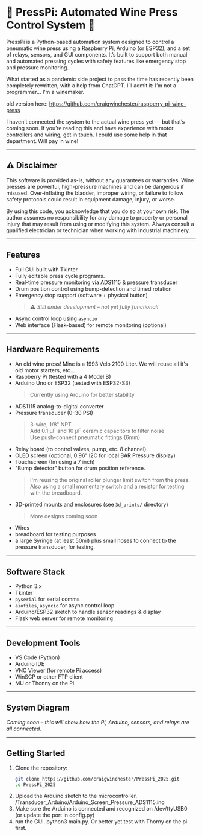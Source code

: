 # 🍇 PressPi: Automated Wine Press Control System 🍇 

PressPi is a Python-based automation system designed to control a pneumatic wine press using a Raspberry Pi, Arduino (or ESP32), and a set of relays, sensors, and GUI components. It’s built to support both manual and automated pressing cycles with safety features like emergency stop and pressure monitoring.

What started as a pandemic side project to pass the time has recently been completely rewritten, with a help from ChatGPT. I’ll admit it: I’m not a programmer... I’m a winemaker.

old version here: https://github.com/craigwinchester/raspberry-pi-wine-press

I haven’t connected the system to the actual wine press yet — but that’s coming soon. If you’re reading this and have experience with motor controllers and wiring, get in touch. I could use some help in that department. Will pay in wine!

---

## ⚠️ Disclaimer
This software is provided as-is, without any guarantees or warranties. Wine presses are powerful, high-pressure machines and can be dangerous if misused. Over-inflating the bladder, improper wiring, or failure to follow safety protocols could result in equipment damage, injury, or worse.

By using this code, you acknowledge that you do so at your own risk. The author assumes no responsibility for any damage to property or personal injury that may result from using or modifying this system. Always consult a qualified electrician or technician when working with industrial machinery.

---

## Features

- Full GUI built with Tkinter
- Fully editable press cycle programs.   
- Real-time pressure monitoring via ADS1115 & pressure transducer
- Drum position control using bump-detection and timed rotation
- Emergency stop support (software + physical button)  
    > ⚠️ *Still under development – not yet fully functional!*
- Async control loop using `asyncio`
- Web interface (Flask-based) for remote monitoring (optional)

---

## Hardware Requirements

- An old wine press! 
        Mine is a 1993 Velo 2100 Liter. We will reuse all it's old motor starters, etc...
- Raspberry Pi (tested with a 4 Model B)
- Arduino Uno or ESP32 (tested with ESP32-S3)  
    > Currently using Arduino for better stability
- ADS1115 analog-to-digital converter
- Pressure transducer (0–30 PSI)  
    > 3-wire, 1/8" NPT  
    > Add 0.1 µF and 10 µF ceramic capacitors to filter noise  
    > Use push-connect pneumatic fittings (6mm)
- Relay board (to control valves, pump, etc. 8 channel)
- OLED screen (optional, 0.96" I2C for local BAR Pressure display)
- Touchscreen (Im using a 7 inch)
- "Bump detector" button for drum position reference. 
    > I'm reusing the original roller plunger limit switch from the press. 
    > Also using a small momentary switch and a resistor for testing with the breadboard.
- 3D-printed mounts and enclosures (see `3d_prints/` directory)  
    > More designs coming soon
- Wires 
- breadboard for testing purposes
- a large Syringe (at least 50ml) plus small hoses to connect to the pressure transducer, for testing.

---

## Software Stack

- Python 3.x
- Tkinter
- `pyserial` for serial comms
- `aiofiles`, `asyncio` for async control loop
- Arduino/ESP32 sketch to handle sensor readings & display
- Flask web server for remote monitoring

---

## Development Tools

- VS Code (Python)
- Arduino IDE
- VNC Viewer (for remote Pi access)
- WinSCP or other FTP client
- MU or Thonny on the Pi

---

## System Diagram

*Coming soon – this will show how the Pi, Arduino, sensors, and relays are all connected.*

---

## Getting Started
1. Clone the repository:
    ```bash
    git clone https://github.com/craigwinchester/PressPi_2025.git
    cd PressPi_2025
2. Upload the Arduino sketch to the microcontroller.  /Transducer_Arduino/Arduino_Screen_Pressure_ADS1115.ino
3. Make sure the Arduino is connected and recognized on /dev/ttyUSB0 (or update the port in config.py)
4. run the GUI.  python3 main.py.  Or better yet test with Thorny on the pi first.